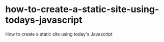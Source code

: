 # how-to-create-a-static-site-using-todays-javascript
How to create a static site using today's Javascript
